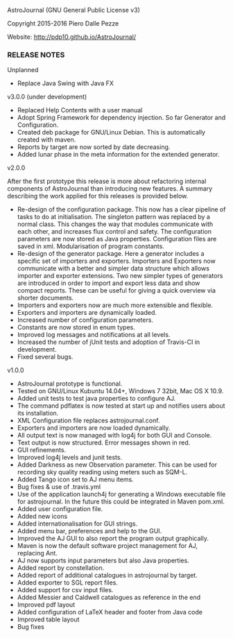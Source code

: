 AstroJournal (GNU General Public License v3)

Copyright 2015-2016 Piero Dalle Pezze

Website: http://pdp10.github.io/AstroJournal/


### RELEASE NOTES

Unplanned

- Replace Java Swing with Java FX

v3.0.0 (under development)

- Replaced Help Contents with a user manual
- Adopt Spring Framework for dependency injection. So far Generator and Configuration.
- Created deb package for GNU/Linux Debian. This is automatically created with maven.  
- Reports by target are now sorted by date decreasing.
- Added lunar phase in the meta information for the extended generator.

v2.0.0

After the first prototype this release is more about refactoring internal components of AstroJournal than introducing new features. A summary describing the work applied for this releases is provided below.

- Re-design of the configuration package. This now has a clear pipeline of tasks to do at initialisation. The singleton pattern was replaced by a normal class. This changes the way that modules communicate with each other, and increases flux control and safety. The configuration parameters are now stored as Java properties. Configuration files are saved in xml. Modularisation of program constants.
- Re-design of the generator package. Here a generator includes a specific set of importers and exporters. Importers and Exporters now communicate with a better and simpler data structure which allows importer and exporter extensions. Two new simpler types of generators are introduced in order to import and export less data and show compact reports. These can be useful for giving a quick overview via shorter documents. 
- Importers and exporters now are much more extensible and flexible.
- Exporters and importers are dynamically loaded.
- Increased number of configuration parameters.
- Constants are now stored in enum types.
- Improved log messages and notifications at all levels.
- Increased the number of jUnit tests and adoption of Travis-CI in development.
- Fixed several bugs.

v1.0.0

- AstroJournal prototype is functional.
- Tested on GNU/Linux Kubuntu 14.04+, Windows 7 32bit, Mac OS X 10.9.
- Added unit tests to test java properties to configure AJ.
- The command pdflatex is now tested at start up and notifies users about its installation.
- XML Configuration file replaces astrojournal.conf.
- Exporters and importers are now loaded dynamically.
- All output text is now managed with log4j for both GUI and Console.
- Text output is now structured. Error messages shown in red.
- GUI refinements.
- Improved log4j levels and junit tests.
- Added Darkness as new Observation parameter. This can be used for recording sky quality reading using meters such as SQM-L.
- Added Tango icon set to AJ menu items.
- Bug fixes & use of .travis.yml
- Use of the application launch4j for generating a Windows executable file for astrojournal. In the future this could be integrated in Maven pom.xml.
- Added user configuration file.
- Added new icons
- Added internationalisation for GUI strings.
- Added menu bar, preferences and help to the GUI.
- Improved the AJ GUI to also report the program output graphically.
- Maven is now the default software project management for AJ, replacing Ant.
- AJ now supports input parameters but also Java properties.
- Added report by constellation.
- Added report of additional catalogues in astrojournal by target.
- Added exporter to SGL report files.
- Added support for csv input files.
- Added Messier and Caldwell catalogues as reference in the end
- Improved pdf layout
- Added configuration of LaTeX header and footer from Java code
- Improved table layout
- Bug fixes
